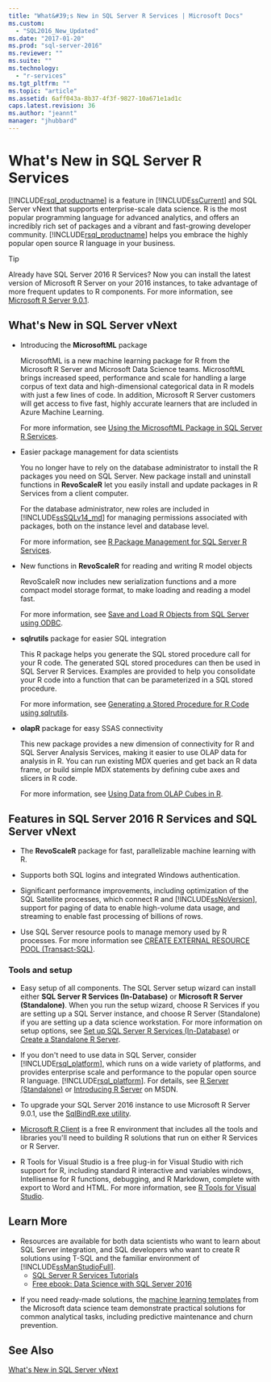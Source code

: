 ```yaml
---
title: "What&#39;s New in SQL Server R Services | Microsoft Docs"
ms.custom: 
  - "SQL2016_New_Updated"
ms.date: "2017-01-20"
ms.prod: "sql-server-2016"
ms.reviewer: ""
ms.suite: ""
ms.technology: 
  - "r-services"
ms.tgt_pltfrm: ""
ms.topic: "article"
ms.assetid: 6aff043a-8b37-4f3f-9827-10a671e1ad1c
caps.latest.revision: 36
ms.author: "jeannt"
manager: "jhubbard"
---
```

# What&#39;s New in SQL Server R Services
  [!INCLUDE[rsql_productname](../../a9notintoc/includes/rsql-productname-md.md)] is a feature in [!INCLUDE[ssCurrent](../../a9notintoc/includes/sscurrent-md.md)] and SQL Server vNext that supports enterprise-scale data science.  R is the most popular programming language for advanced analytics, and offers an incredibly rich set of packages and a vibrant and fast-growing developer community. [!INCLUDE[rsql_productname](../../a9notintoc/includes/rsql-productname-md.md)] helps you embrace the highly popular open source R language in your business. 
  
 > [!TIP]
 > Already have SQL Server 2016 R Services?
 > Now you can install the latest version of Microsoft R Server on your 2016 instances, to take advantage of more frequent updates to R components. For more information, see [Microsoft R Server 9.0.1](https://msdn.microsoft.com/microsoft-r/rserver-whats-new).  

## What's New in SQL Server vNext
  
+ Introducing the **MicrosoftML** package

   MicrosoftML is a new machine learning package for R from the Microsoft R Server and Microsoft Data Science teams. MicrosoftML brings increased speed, performance and scale for handling a large corpus of text data and high-dimensional categorical data in R models with just a few lines of code. In addition, Microsoft R Server customers will get access to five fast, highly accurate learners that are included in Azure Machine Learning. 
   
   For more information, see [Using the MicrosoftML Package in SQL Server R Services](../../advanced-analytics/r-services/using-the-microsoftml-package-with-sql-server-r-services.md).
   
+ Easier package management for data scientists

  You no longer have to rely on the database administrator to install the R packages you need on SQL Server. New package install and uninstall functions in **RevoScaleR** let you easily install and update packages in R Services from a client computer. 
  
  For the database administrator, new roles are included in [!INCLUDE[ssSQLv14_md](../../advanced-analytics/r-services/includes/sssqlv14-md.md)] for managing permissions associated with packages, both on the instance level and database level. 
  
  For more information, see [R Package Management for SQL Server R Services](../../advanced-analytics/r-services/r-package-management-for-sql-server-r-services.md). 
     
+ New functions in **RevoScaleR** for reading and writing R model objects

  RevoScaleR now includes new serialization functions and a more compact model storage format, to make loading and reading a model fast. 
  
  For more information, see [Save and Load R Objects from SQL Server using ODBC](../../advanced-analytics/r-services/save-and-load-r-objects-from-sql-server-using-odbc.md). 

+ **sqlrutils** package for easier SQL integration

  This R package helps you generate the SQL stored procedure call for your R code. The generated SQL stored procedures can then be used in SQL Server R Services. Examples are provided to help you consolidate your R code into a function that can be parameterized in a SQL stored procedure.
  
  For more information, see [Generating a Stored Procedure for R Code using sqlrutils](../../advanced-analytics/r-services/generating-an-r-stored-procedure-for-r-code-using-the-sqlrutils-package.md). 
  

+ **olapR** package for easy SSAS connectivity

   This new package provides a new dimension of connectivity for R and SQL Server Analysis Services, making it easier to use OLAP data for analysis in R. You can run existing MDX queries and get back an R data frame, or build simple MDX statements by defining cube axes and slicers in R code. 
   
   For more information, see [Using Data from OLAP Cubes in R](../../advanced-analytics/r-services/using-data-from-olap-cubes-in-r.md).
   

  
## Features in SQL Server 2016 R Services and SQL Server vNext  
  
- The **RevoScaleR** package for fast, parallelizable machine learning with R.

-   Supports both SQL logins and integrated Windows authentication.  
    
-   Significant performance improvements, including optimization of the SQL Satellite processes, which connect R and [!INCLUDE[ssNoVersion](../../a9notintoc/includes/ssnoversion-md.md)], support for paging of data to enable high-volume data usage, and streaming to enable fast processing of  billions of rows. 
  
-   Use SQL Server resource pools to manage memory used by R processes. For more information see [CREATE EXTERNAL RESOURCE POOL &#40;Transact-SQL&#41;](../../t-sql/statements/create-external-resource-pool-transact-sql.md).  
  

### Tools and setup

-   Easy setup of all components. The SQL Server setup wizard can install either **SQL Server R Services (In-Database)** or **Microsoft R Server (Standalone)**.   When you run the setup wizard, choose R Services if you are setting up a SQL Server instance, and choose R Server (Standalone) if you are setting up a data science workstation.   For more information on  setup options, see [Set up SQL Server R Services &#40;In-Database&#41;](../../advanced-analytics/r-services/set-up-sql-server-r-services-in-database.md) or [Create a Standalone R Server](../../advanced-analytics/r-services/create-a-standalone-r-server.md).  

-   If you don't need to use data in SQL Server, consider [!INCLUDE[rsql_platform](../../advanced-analytics/r-services/includes/rsql-platform-md.md)], which runs on a wide variety of platforms, and provides enterprise scale and performance to the popular open source R language. [!INCLUDE[rsql_platform](../../advanced-analytics/r-services/includes/rsql-platform-md.md)]. For details, see [R Server &#40;Standalone&#41;](../../advanced-analytics/r-services/r-server-standalone.md)  or [Introducing R Server](https://msdn.microsoft.com/microsoft-r/rserver) on MSDN.

- To upgrade your SQL Server 2016 instance to use Microsoft R Server 9.0.1, use the [SqlBindR.exe utility](https://msdn.microsoft.com/library/mt791781.aspx).  

- [Microsoft R Client](https://msdn.microsoft.com/microsoft-r/r-client-install) is a free R environment that includes all the tools and libraries you'll need to building R solutions that run on either R Services or R Server.  

-   R Tools for Visual Studio is a free plug-in for Visual Studio with rich support for R, including standard R interactive and variables windows, Intellisense for R functions, debugging, and R Markdown, complete with export to Word and HTML.  For more information, see [R Tools for Visual Studio](https://www.visualstudio.com/vs/rtvs/).  

## Learn More
  
-  Resources are available for both data scientists who want to learn about SQL Server integration, and SQL developers who want to create R solutions using T-SQL and the familiar environment of [!INCLUDE[ssManStudioFull](../../a9notintoc/includes/ssmanstudiofull-md.md)]. 
   + [SQL Server R Services Tutorials](https://msdn.microsoft.com/library/mt591993.aspx)
   + [Free ebook: Data Science with SQL Server 2016](https://mva.microsoft.com/ebooks/)
 
+ If you need ready-made solutions, the [machine learning templates](https://blogs.technet.microsoft.com/machinelearning/2016/03/23/machine-learning-templates-with-sql-server-2016-r-services/) from the Microsoft data science team demonstrate practical solutions for common analytical tasks, including predictive maintenance and churn prevention.
 

  
## See Also  
[What's New in SQL Server vNext](../../sql-server/what-s-new-in-sql-server-vnext.md)
  